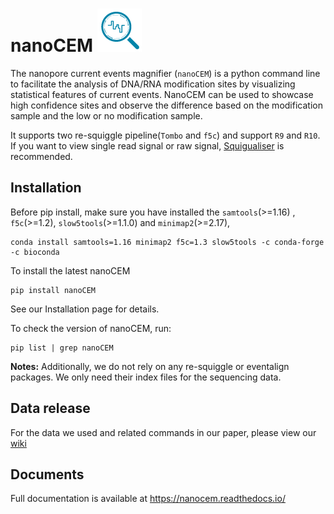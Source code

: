 # nanoCEM ![logo](docs/logo_tiny.png "nanoCEM")


The nanopore current events magnifier (`nanoCEM`) is a python command line to facilitate the analysis of DNA/RNA modification sites by visualizing statistical features of current events. 
NanoCEM can be used to showcase high confidence sites and observe the difference based on the modification sample and the low or no modification sample.

It supports two re-squiggle pipeline(`Tombo` and `f5c`) and support `R9` and `R10`.
If you want to view single read signal or raw signal, [Squigualiser](https://github.com/hiruna72/squigualiser) is recommended.

## Installation

Before pip install, make sure you have installed the `samtools`(>=1.16) , `f5c`(>=1.2), `slow5tools`(>=1.1.0) and `minimap2`(>=2.17),

    conda install samtools=1.16 minimap2 f5c=1.3 slow5tools -c conda-forge -c bioconda

To install the latest nanoCEM

    pip install nanoCEM

See our Installation page for details. 

To check the version of nanoCEM, run:

    pip list | grep nanoCEM


 **Notes:** Additionally, we do not rely on any re-squiggle or eventalign packages. We only need their index files for the sequencing data.


## Data release
For the data we used and related commands in our paper, please view our [wiki](https://github.com/lrslab/nanoCEM/wiki/Data-release-and-commands)

## Documents
Full documentation is available at https://nanocem.readthedocs.io/
